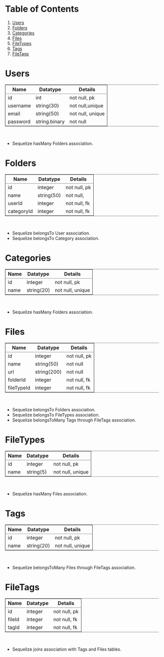 # Table of Contents

1.  [Users](#org6d25b1a)
2.  [Folders](#org23e88de)
3.  [Categories](#org90e5a87)
4.  [Files](#orgdc7c037)
5.  [FileTypes](#org450604c)
6.  [Tags](#orgbbe7290)
7.  [FileTags](#orgf59298c)

<a id="org6d25b1a"></a>

# Users

<table border="2" cellspacing="0" cellpadding="6" rules="groups" frame="hsides">

<colgroup>
<col  class="org-left" />

<col  class="org-left" />

<col  class="org-left" />
</colgroup>
<thead>
<tr>
<th scope="col" class="org-left">Name</th>
<th scope="col" class="org-left">Datatype</th>
<th scope="col" class="org-left">Details</th>
</tr>
</thead>

<tbody>
<tr>
<td class="org-left">id</td>
<td class="org-left">int</td>
<td class="org-left">not null, pk</td>
</tr>

<tr>
<td class="org-left">username</td>
<td class="org-left">string(30)</td>
<td class="org-left">not null,unique</td>
</tr>

<tr>
<td class="org-left">email</td>
<td class="org-left">string(50)</td>
<td class="org-left">not null, unique</td>
</tr>

<tr>
<td class="org-left">password</td>
<td class="org-left">string.binary</td>
<td class="org-left">not null</td>
</tr>
</tbody>
</table>

<br />

- Sequelize hasMany Folders association.

<a id="org23e88de"></a>

# Folders

<table border="2" cellspacing="0" cellpadding="6" rules="groups" frame="hsides">

<colgroup>
<col  class="org-left" />

<col  class="org-left" />

<col  class="org-left" />
</colgroup>
<thead>
<tr>
<th scope="col" class="org-left">Name</th>
<th scope="col" class="org-left">Datatype</th>
<th scope="col" class="org-left">Details</th>
</tr>
</thead>

<tbody>
<tr>
<td class="org-left">id</td>
<td class="org-left">integer</td>
<td class="org-left">not null, pk</td>
</tr>

<tr>
<td class="org-left">name</td>
<td class="org-left">string(50)</td>
<td class="org-left">not null,</td>
</tr>

<tr>
<td class="org-left">userId</td>
<td class="org-left">integer</td>
<td class="org-left">not null, fk</td>
</tr>

<tr>
<td class="org-left">categoryId</td>
<td class="org-left">integer</td>
<td class="org-left">not null, fk</td>
</tr>
</tbody>
</table>

<br />

- Sequelize belongsTo User association.
- Sequelize belongsTo Category association.

<a id="org90e5a87"></a>

# Categories

<table border="2" cellspacing="0" cellpadding="6" rules="groups" frame="hsides">

<colgroup>
<col  class="org-left" />

<col  class="org-left" />

<col  class="org-left" />
</colgroup>
<thead>
<tr>
<th scope="col" class="org-left">Name</th>
<th scope="col" class="org-left">Datatype</th>
<th scope="col" class="org-left">Details</th>
</tr>
</thead>

<tbody>
<tr>
<td class="org-left">id</td>
<td class="org-left">integer</td>
<td class="org-left">not null, pk</td>
</tr>

<tr>
<td class="org-left">name</td>
<td class="org-left">string(20)</td>
<td class="org-left">not null, unique</td>
</tr>
</tbody>
</table>

<br />

- Sequelize hasMany Folders association.

<a id="orgdc7c037"></a>

# Files

<table border="2" cellspacing="0" cellpadding="6" rules="groups" frame="hsides">

<colgroup>
<col  class="org-left" />

<col  class="org-left" />

<col  class="org-left" />
</colgroup>
<thead>
<tr>
<th scope="col" class="org-left">Name</th>
<th scope="col" class="org-left">Datatype</th>
<th scope="col" class="org-left">Details</th>
</tr>
</thead>

<tbody>
<tr>
<td class="org-left">id</td>
<td class="org-left">integer</td>
<td class="org-left">not null, pk</td>
</tr>

<tr>
<td class="org-left">name</td>
<td class="org-left">string(50)</td>
<td class="org-left">not null</td>
</tr>

<tr>
<td class="org-left">url</td>
<td class="org-left">string(200)</td>
<td class="org-left">not null</td>
</tr>

<tr>
<td class="org-left">folderId</td>
<td class="org-left">integer</td>
<td class="org-left">not null, fk</td>
</tr>

<tr>
<td class="org-left">fileTypeId</td>
<td class="org-left">integer</td>
<td class="org-left">not null, fk</td>
</tr>
</tbody>
</table>

<br />

- Sequelize belongsTo Folders association.
- Sequelize belongsTo FileTypes association.
- Sequelize belongsToMany Tags through FileTags association.

# FileTypes

<table border="2" cellspacing="0" cellpadding="6" rules="groups" frame="hsides">

<colgroup>
<col  class="org-left" />

<col  class="org-left" />

<col  class="org-left" />
</colgroup>
<thead>
<tr>
<th scope="col" class="org-left">Name</th>
<th scope="col" class="org-left">Datatype</th>
<th scope="col" class="org-left">Details</th>
</tr>
</thead>

<tbody>
<tr>
<td class="org-left">id</td>
<td class="org-left">integer</td>
<td class="org-left">not null, pk</td>
</tr>

<tr>
<td class="org-left">name</td>
<td class="org-left">string(5)</td>
<td class="org-left">not null, unique</td>
</tr>
</tbody>
</table>

<br />

- Sequelize hasMany Files association.

<a id="orgbbe7290"></a>

# Tags

<table border="2" cellspacing="0" cellpadding="6" rules="groups" frame="hsides">

<colgroup>
<col  class="org-left" />

<col  class="org-left" />

<col  class="org-left" />
</colgroup>
<thead>
<tr>
<th scope="col" class="org-left">Name</th>
<th scope="col" class="org-left">Datatype</th>
<th scope="col" class="org-left">Details</th>
</tr>
</thead>

<tbody>
<tr>
<td class="org-left">id</td>
<td class="org-left">integer</td>
<td class="org-left">not null, pk</td>
</tr>

<tr>
<td class="org-left">name</td>
<td class="org-left">string(20)</td>
<td class="org-left">not null, unique</td>
</tr>
</tbody>
</table>

<br />

- Sequelize belongsToMany Files through FileTags association.

<a id="orgf59298c"></a>

# FileTags

<table border="2" cellspacing="0" cellpadding="6" rules="groups" frame="hsides">

<colgroup>
<col  class="org-left" />

<col  class="org-left" />

<col  class="org-left" />
</colgroup>
<thead>
<tr>
<th scope="col" class="org-left">Name</th>
<th scope="col" class="org-left">Datatype</th>
<th scope="col" class="org-left">Details</th>
</tr>
</thead>

<tbody>
<tr>
<td class="org-left">id</td>
<td class="org-left">integer</td>
<td class="org-left">not null, pk</td>
</tr>

<tr>
<td class="org-left">fileId</td>
<td class="org-left">integer</td>
<td class="org-left">not null, fk</td>
</tr>

<tr>
<td class="org-left">tagId</td>
<td class="org-left">integer</td>
<td class="org-left">not null, fk</td>
</tr>
</tbody>
</table>

<br />

- Sequelize joins association with Tags and Files tables.
